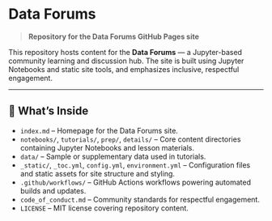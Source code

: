# Data Forums

> **Repository for the Data Forums GitHub Pages site**

This repository hosts content for the **Data Forums** — a Jupyter-based community learning and discussion hub. The site is built using Jupyter Notebooks and static site tools, and emphasizes inclusive, respectful engagement.

---

## 📂 What’s Inside

- `index.md` – Homepage for the Data Forums site.
- `notebooks/`, `tutorials/`, `prep/`, `details/` – Core content directories containing Jupyter Notebooks and lesson materials.
- `data/` – Sample or supplementary data used in tutorials.
- `_static/`, `_toc.yml`, `config.yml`, `environment.yml` – Configuration files and static assets for site structure and styling.
- `.github/workflows/` – GitHub Actions workflows powering automated builds and updates.
- `code_of_conduct.md` – Community standards for respectful engagement.
- `LICENSE` – MIT license covering repository content.
